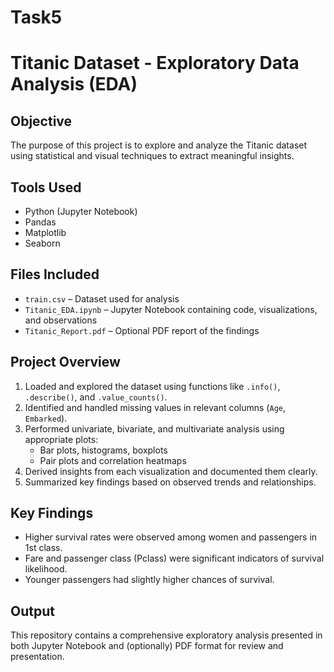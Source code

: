 # Task5
# Titanic Dataset - Exploratory Data Analysis (EDA)

## Objective
The purpose of this project is to explore and analyze the Titanic dataset using statistical and visual techniques to extract meaningful insights.

## Tools Used
- Python (Jupyter Notebook)
- Pandas
- Matplotlib
- Seaborn

## Files Included
- `train.csv` – Dataset used for analysis  
- `Titanic_EDA.ipynb` – Jupyter Notebook containing code, visualizations, and observations  
- `Titanic_Report.pdf` – Optional PDF report of the findings

## Project Overview

1. Loaded and explored the dataset using functions like `.info()`, `.describe()`, and `.value_counts()`.
2. Identified and handled missing values in relevant columns (`Age`, `Embarked`).
3. Performed univariate, bivariate, and multivariate analysis using appropriate plots:
   - Bar plots, histograms, boxplots
   - Pair plots and correlation heatmaps
4. Derived insights from each visualization and documented them clearly.
5. Summarized key findings based on observed trends and relationships.

## Key Findings
- Higher survival rates were observed among women and passengers in 1st class.
- Fare and passenger class (Pclass) were significant indicators of survival likelihood.
- Younger passengers had slightly higher chances of survival.

## Output
This repository contains a comprehensive exploratory analysis presented in both Jupyter Notebook and (optionally) PDF format for review and presentation.
